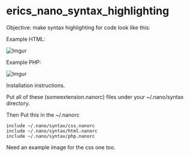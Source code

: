 # erics_nano_syntax_highlighting

Objective: make syntax highlighting for code look like this:


Example HTML:

![Imgur](http://i.imgur.com/8oAnHpX.png)

Example PHP:

![Imgur](http://i.imgur.com/Noc4WZj.png)


Installation instructions.

Put all of these (someextension.nanorc) files under your ~/.nano/syntax directory.

Then Put this in the ~/.nanorc

    include ~/.nano/syntax/css.nanorc                                                      
    include ~/.nano/syntax/html.nanorc                                                     
    include ~/.nano/syntax/php.nanorc

Need an example image for the css one too.

